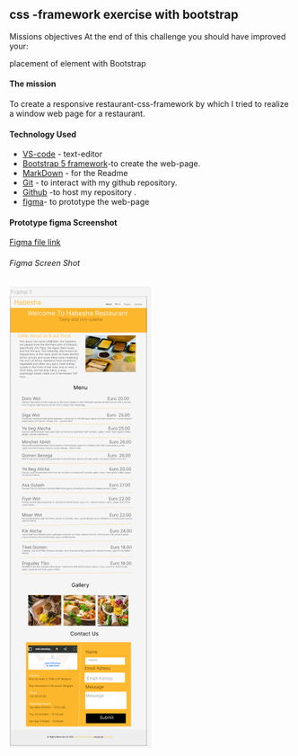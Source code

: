 ## css -framework exercise with bootstrap

Missions objectives
At the end of this challenge you should have improved your:

placement of element with Bootstrap

#### The mission

 To create a responsive restaurant-css-framework by which I tried to realize a window web page for a restaurant.

#### Technology Used

* [VS-code](https://code.visualstudio.com/) - text-editor 
* [Bootstrap 5 framework](https://getbootstrap.com/docs/5.0/getting-started/introduction/)-to create the web-page.
* [MarkDown]() - for the Readme 
* [Git](https://git-scm.com/) - to interact with my github repository.
* [Github](https://github.com/) -to host my repository .
* [figma]()- to prototype the web-page

#### Prototype figma Screenshot
  [Figma file link](https://www.figma.com/file/LXvf7dpSXCX7BAkvd4Zf6x/Untitled?node-id=0%3A1)

  ###### Figma Screen Shot
  ![img](/asset/figma%20design%20screen%20shot.png)

